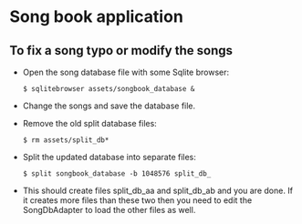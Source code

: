Song book application
==============

To fix a song typo or modify the songs
---------------
* Open the song database file with some Sqlite browser:

    ``$ sqlitebrowser assets/songbook_database &``

* Change the songs and save the database file.
* Remove the old split database files:

    ``$ rm assets/split_db*``

* Split the updated database into separate files:

    ``$ split songbook_database -b 1048576 split_db_``

* This should create files split\_db\_aa and split\_db\_ab and you are done. If it creates more files than these two then you need to edit the SongDbAdapter to load the other files as well. 

